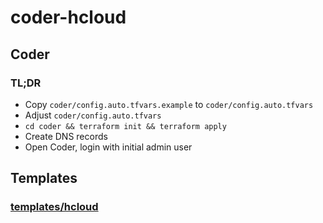 # coder-hcloud

## Coder

### TL;DR
- Copy `coder/config.auto.tfvars.example` to `coder/config.auto.tfvars`
- Adjust `coder/config.auto.tfvars`
- `cd coder && terraform init && terraform apply`
- Create DNS records
- Open Coder, login with initial admin user

## Templates

### [templates/hcloud](hcloud)
